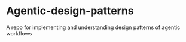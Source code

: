 # Agentic-design-patterns
A repo for implementing and understanding design patterns of agentic workflows
